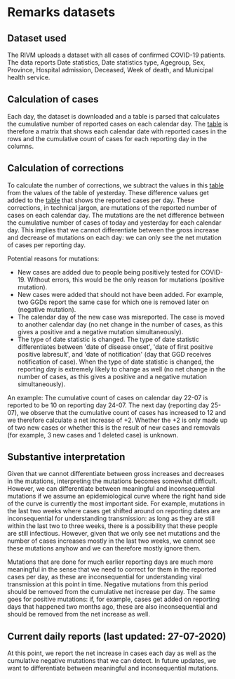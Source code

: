 # Remarks datasets

## Dataset used

The RIVM uploads a dataset with all cases of confirmed COVID-19 patients. The data reports Date statistics, Date statistics type, Agegroup, Sex, Province, Hospital admission, Deceased, Week of death, and Municipal health service.

## Calculation of cases

Each day, the dataset is downloaded and a table is parsed that calculates the cumulative number of reported cases on each calendar day. The [table](corrections/cases_perday.csv) is therefore a matrix that shows each calendar date with reported cases in the rows and the cumulative count of cases for each reporting day in the columns.

## Calculation of corrections

To calculate the number of corrections, we subtract the values in this [table](corrections/cases_perday.csv) from the values of the table of yesterday. These difference values get added to the [table](corrections/cases_perday.csv) that shows the reported cases per day. These corrections, in technical jargon, are mutations of the reported number of cases on each calendar day. The mutations are the net difference between the cumulative number of cases of today and yesterday for each calendar day. This implies that we cannot differentiate between the gross increase and decrease of mutations on each day: we can only see the net mutation of cases per reporting day.

Potential reasons for mutations:
- New cases are added due to people being positively tested for COVID-19. Without errors, this would be the only reason for mutations (positive mutation).
- New cases were added that should not have been added. For example, two GGDs report the same case for which one is removed later on (negative mutation).
- The calendar day of the new case was misreported. The case is moved to another calendar day (no net change in the number of cases, as this gives a positive and a negative mutation simultaneously).
- The type of date statistic is changed. The type of date statistic differentiates between 'date of disease onset', 'date of first positive positive labresult', and 'date of notification' (day that GGD receives notification of case). When the type of date statistic is changed, the reporting day is extremely likely to change as well (no net change in the number of cases, as this gives a positive and a negative mutation simultaneously).

An example: The cumulative count of cases on calendar day 22-07 is reported to be 10 on reporting day 24-07. The next day (reporting day 25-07), we observe that the cumulative count of cases has increased to 12 and we therefore calculate a net increase of +2. Whether the +2 is only made up of two new cases or whether this is the result of new cases and removals (for example, 3 new cases and 1 deleted case) is unknown.

## Substantive interpretation

Given that we cannot differentiate between gross increases and decreases in the mutations, interpreting the mutations becomes somewhat difficult. However, we can differentiate between meaningful and inconsequential mutations if we assume an epidemiological curve where the right hand side of the curve is currently the most important side. For example, mutations in the last two weeks where cases get shifted around on reporting dates are inconsequential for understanding transmission: as long as they are still within the last two to three weeks, there is a possibility that these people are still infectious. However, given that we only see net mutations and the number of cases increases mostly in the last two weeks, we cannot see these mutations anyhow and we can therefore mostly ignore them.

Mutations that are done for much earlier reporting days are much more meaningful in the sense that we need to correct for them in the reported cases per day, as these are inconsequential for understanding viral transmission at this point in time. Negative mutations from this period should be removed from the cumulative net increase per day. The same goes for positive mutations: if, for example, cases get added on reporting days that happened two months ago, these are also inconsequential and should be removed from the net increase as well.

## Current daily reports (last updated: 27-07-2020)

At this point, we report the net increase in cases each day as well as the cumulative negative mutations that we can detect. In future updates, we want to differentiate between meaningful and inconsequential mutations.


 